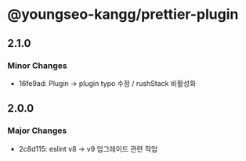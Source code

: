 # @youngseo-kangg/prettier-plugin

## 2.1.0

### Minor Changes

- 16fe9ad: Plugin -> plugin typo 수정 / rushStack 비활성화

## 2.0.0

### Major Changes

- 2c8d115: eslint v8 -> v9 업그레이드 관련 작업
